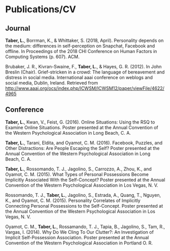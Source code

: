 # Publications/CV

## Journal

**Taber, L.**, Borrman, K., & Whittaker, S. (2018, April). Personality depends on the medium: differences in self-perception on Snapchat, Facebook and offline. In Proceedings of the 2018 CHI Conference on Human Factors in Computing Systems (p. 607). ACM.

Brubaker, J. R., Kivran-Swaine, F., **Taber, L.**, & Hayes, G. R. (2012). In John Breslin (Chair). Grief-stricken in a crowd: The language of bereavement and distress in social media. International aaai conference on weblogs and social media, Dublin, Ireland. Retrieved from http://www.aaai.org/ocs/index.php/ICWSM/ICWSM12/paper/viewFile/4622/4965

## Conference

**Taber, L.**, Kwan, V., Feist, G. (2016). Online Situations: Using the RSQ to Examine Online Situations. Poster presented at the Annual Convention of the Western Psychological Association in Long Beach, C. A.

**Taber, L.**, Tarani, Eldita, and Oyamot, C. M. (2016). Facebook, Puzzles, and Other Distractions: Are People Escaping the Self? Poster presented at the Annual Convention of the Western Psychological Association in Long Beach, C. A.

**Taber, L.**, Rossomando, T. J., Jagolino, S., Carrozzo, A., Zhou, K., and Oyamot, C. M. (2015). What Types of Personal Possessions Become Implicitly Associated With the Self-Concept? Poster presented at the Annual Convention of the Western Psychological Association in Los Vegas, N. V.

Rossomando, T. J., **Taber, L.**, Jagolino, S., Estrada, A., Quang, T., Nguyen, K., and Oyamot, C. M. (2015). Personality Correlates of Implicitly Connecting Personal Possessions to the Self-Concept. Poster presented at the Annual Convention of the Western Psychological Association in Los Vegas, N. V.

Oyamot, C. M., **Taber, L.**, Rossamando, T. J., Tapia, B., Jagolino, S., Tam, R., Vargas, I. (2014). Why Do We Cling To Our Clutter?: An Investigation of Implicit Self-Possession Association. Poster presented at the Annual Convention of the Western Psychological Association in Portland O. R.
